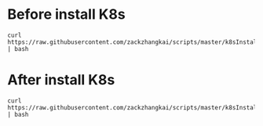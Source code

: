 # Before install K8s

```
curl https://raw.githubusercontent.com/zackzhangkai/scripts/master/k8sInstallPre.sh | bash
```

# After install K8s

```
curl https://raw.githubusercontent.com/zackzhangkai/scripts/master/k8sInstallPost.sh | bash
```
